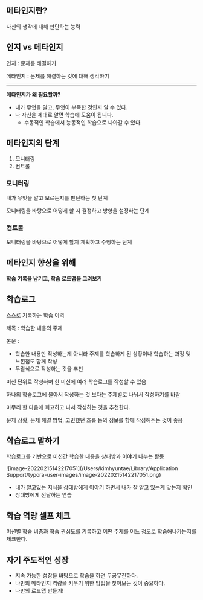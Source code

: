## 메타인지란?

자신의 생각에 대해 판단하는 능력

## 인지 vs 메타인지

인지 : 문제를 해결하기

메타인지 : 문제를 해결하는 것에 대해 생각하기

---

**메타인지가 왜 필요할까?**

- 내가 무엇을 알고, 무엇이 부족한 것인지 알 수 있다.
- 나 자신을 제대로 알면 학습에 도움이 됩니다.
  - 수동적인 학습에서 능동적인 학습으로 나아갈 수 있다.

## 메타인지의 단계

1. 모니터링
2. 컨트롤

### 모니터링

내가 무엇을 알고 모르는지를 판단하는 첫 단계

모니터링을 바탕으로 어떻게 할 지 결정하고 방향을 설정하는 단계

### 컨트롤

모니터링을 바탕으로 어떻게 할지 계획하고 수행하는 단계



## 메타인지 향상을 위해

**학습 기록을 남기고, 학습 로드맵을 그려보기**



## 학습로그

스스로 기록하는 학습 이력

제목 : 학습한 내용의 주제

본문 : 

- 학습한 내용만 작성하는게 아니라 주제를 학습하게 된 상황이나 학습하는 과정 및 느낀점도 함께 작성
- 두괄식으로 작성하는 것을 추천



미션 단위로 작성하며 한 미션에 여러 학습로그를 작성할 수 있음

하나의 학습로그에 몰아서 작성하는 것 보다는 주제별로 나눠서 작성하기를 바람

마무리 한 다음에 회고하고 나서 작성하는 것을 추천한다.

문제 상황, 문제 해결 방법, 고민했던 흐름 등의 정보를 함께 작성해주는 것이 좋음



## 학습로그 말하기

학습로그를 기반으로 미션간 학습한 내용을 상대방과 이야기 나누는 활동



![image-20220215142217051](/Users/kimhyuntae/Library/Application Support/typora-user-images/image-20220215142217051.png)

- 내가 알고있는 지식을 상대방에게 이야기 하면서 내가 잘 알고 있는게 맞는지 확인
- 상대방에게 전달하는 연습



## 학습 역량 셀프 체크

미션별 학습 비중과 학습 관심도를 기록하고 어떤 주제를 어느 정도로 학습해나가는지를 체크한다.



## 자기 주도적인 성장

- 지속 가능한 성장을 바탕으로 학습을 하면 무궁무진하다.
- 나만의 메타인지 역량을 키우기 위한 방법을 찾아보는 것이 중요하다.
- 나만의 로드맵 만들기!





